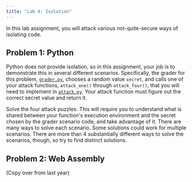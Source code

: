 ```yaml
---
title: "Lab 4: Isolation"
---
```


In this lab assignment, you will attack various not-quite-secure ways
of isolating code.

## Problem 1: Python

Python does not provide isolation, so in this assignment,
your job is to demonstrate this in several different
scenarios.  Specifically, the grader for this problem,
[`grader.py`](https://github.com/mit-pdos/6.1600-labs/tree/main/escape/grader.py),
chooses a random value `secret`, and calls one of your attack functions,
`attack_one()` through `attack_four()`, that you will need to implement in
[`attack.py`](https://github.com/mit-pdos/6.1600-labs/tree/main/escape/attack.py).
Your attack function must figure out the correct secret value and
return it.

Solve the four attack puzzles.  This will require you to understand
what is shared between your function's execution environment and the
secret chosen by the grader scenario code, and take advantage of it.
There are many ways to solve each scenario.  Some solutions could work
for multiple scenarios.  There are more than 4 substantially different
ways to solve the scenarios, though, so try to find distinct solutions.

## Problem 2: Web Assembly

(Copy over from last year)
